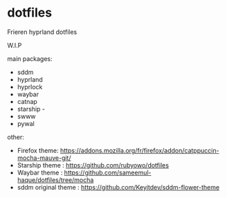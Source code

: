 # dotfiles
Frieren hyprland dotfiles

W.I.P

main packages:

- sddm 
- hyprland
- hyprlock
- waybar 
- catnap
- starship - 
- swww
- pywal


other:

- Firefox theme: https://addons.mozilla.org/fr/firefox/addon/catppuccin-mocha-mauve-git/
- Starship theme : https://github.com/rubyowo/dotfiles
- Waybar theme : https://github.com/sameemul-haque/dotfiles/tree/mocha
- sddm original theme : https://github.com/Keyitdev/sddm-flower-theme
